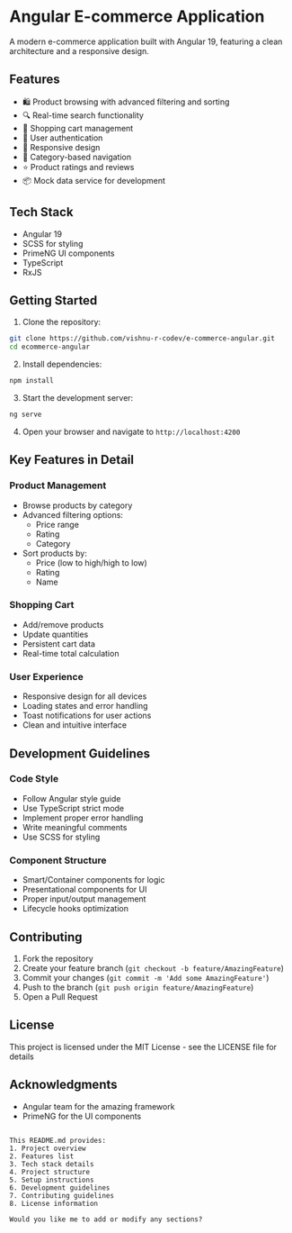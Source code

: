 # Angular E-commerce Application

A modern e-commerce application built with Angular 19, featuring a clean architecture and a responsive design.

## Features

- 🛍️ Product browsing with advanced filtering and sorting
- 🔍 Real-time search functionality
- 🛒 Shopping cart management
- 👤 User authentication
- 📱 Responsive design
- 🎯 Category-based navigation
- ⭐ Product ratings and reviews
- 📦 Mock data service for development

## Tech Stack

- Angular 19
- SCSS for styling
- PrimeNG UI components
- TypeScript
- RxJS

## Getting Started

1. Clone the repository:

```bash
git clone https://github.com/vishnu-r-codev/e-commerce-angular.git
cd ecommerce-angular
```

2. Install dependencies:

```bash
npm install
```

3. Start the development server:

```bash
ng serve
```

4. Open your browser and navigate to `http://localhost:4200`

## Key Features in Detail

### Product Management
- Browse products by category
- Advanced filtering options:
  - Price range
  - Rating
  - Category
- Sort products by:
  - Price (low to high/high to low)
  - Rating
  - Name

### Shopping Cart
- Add/remove products
- Update quantities
- Persistent cart data
- Real-time total calculation

### User Experience
- Responsive design for all devices
- Loading states and error handling
- Toast notifications for user actions
- Clean and intuitive interface


## Development Guidelines

### Code Style
- Follow Angular style guide
- Use TypeScript strict mode
- Implement proper error handling
- Write meaningful comments
- Use SCSS for styling

### Component Structure
- Smart/Container components for logic
- Presentational components for UI
- Proper input/output management
- Lifecycle hooks optimization


## Contributing

1. Fork the repository
2. Create your feature branch (`git checkout -b feature/AmazingFeature`)
3. Commit your changes (`git commit -m 'Add some AmazingFeature'`)
4. Push to the branch (`git push origin feature/AmazingFeature`)
5. Open a Pull Request

## License

This project is licensed under the MIT License - see the LICENSE file for details

## Acknowledgments

- Angular team for the amazing framework
- PrimeNG for the UI components
```

This README.md provides:
1. Project overview
2. Features list
3. Tech stack details
4. Project structure
5. Setup instructions
6. Development guidelines
7. Contributing guidelines
8. License information

Would you like me to add or modify any sections?


